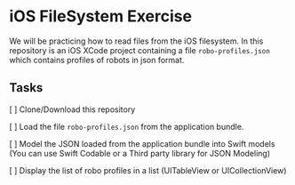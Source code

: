 # iOS FileSystem Exercise

We will be practicing how to read files from the iOS filesystem. In this repository is an iOS XCode project containing a file ```robo-profiles.json``` which contains profiles of robots in json format.

## Tasks

[ ] Clone/Download this repository

[ ] Load the file ```robo-profiles.json``` from the application bundle.

[ ] Model the JSON loaded from the application bundle into Swift models (You can use Swift Codable or a Third party library for JSON Modeling)

[ ] Display the list of robo profiles in a list (UITableView or UICollectionView)
